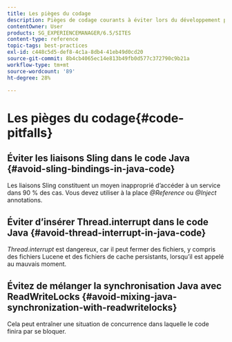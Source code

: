 ```yaml
---
title: Les pièges du codage
description: Pièges de codage courants à éviter lors du développement pour AEM
contentOwner: User
products: SG_EXPERIENCEMANAGER/6.5/SITES
content-type: reference
topic-tags: best-practices
exl-id: c448c5d5-def8-4c1a-8db4-41eb49d0cd20
source-git-commit: 8b4cb4065ec14e813b49fb0d577c372790c9b21a
workflow-type: tm+mt
source-wordcount: '89'
ht-degree: 28%

---
```


# Les pièges du codage{#code-pitfalls}

## Éviter les liaisons Sling dans le code Java {#avoid-sling-bindings-in-java-code}

Les liaisons Sling constituent un moyen inapproprié d’accéder à un service dans 90 % des cas. Vous devez utiliser à la place *@Reference* ou *@Inject* annotations.

## Éviter d’insérer Thread.interrupt dans le code Java {#avoid-thread-interrupt-in-java-code}

*Thread.interrupt* est dangereux, car il peut fermer des fichiers, y compris des fichiers Lucene et des fichiers de cache persistants, lorsqu’il est appelé au mauvais moment.

## Évitez de mélanger la synchronisation Java avec ReadWriteLocks {#avoid-mixing-java-synchronization-with-readwritelocks}

Cela peut entraîner une situation de concurrence dans laquelle le code finira par se bloquer.
